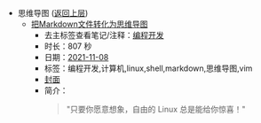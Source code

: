 - 思维导图 ([返回上层](../))
    - [把Markdown文件转化为思维导图](https://www.bilibili.com/video/BV1Fr4y1y7eK)
        - 去主标签查看笔记/注释：[编程开发](../markmap/编程开发.html)
        - 时长：807 秒
        - 日期：[2021-11-08](../markmap/202111.html)
        - 标签：编程开发,计算机,linux,shell,markdown,思维导图,vim
        - [封面](http://i1.hdslb.com/bfs/archive/729eaac4096ce826455d15ad252413f021570740.jpg)
        - 简介：
            > "只要你愿意想象，自由的 Linux 总是能给你惊喜！"

